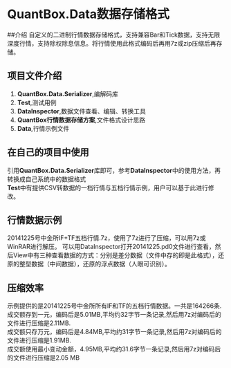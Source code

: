 # QuantBox.Data数据存储格式

##介绍
自定义的二进制行情数据存储格式，支持兼容Bar和Tick数据，支持无限深度行情，支持除权除息信息。将行情使用此格式编码后再用7z或zip压缩后再存储。

## 项目文件介绍
1. **QuantBox\.Data\.Serializer**,编解码库
2. **Test**,测试用例
3. **DataInspector**,数据文件查看、编辑、转换工具
4. **QuantBox行情数据存储方案**,文件格式设计思路
5. **Data**,行情示例文件

## 在自己的项目中使用
引用**QuantBox\.Data\.Serializer**库即可，参考**DataInspector**中的使用方法，再转换成自己系统中的数据格式<br/>
**Test**中有提供CSV转数据的一档行情与五档行情示例，用户可以基于此进行修改。

## 行情数据示例
20141225号中金所IF+TF五档行情.7z，使用了7z进行了压缩，可以用7z或WinRAR进行解压。
可以用DataInspector打开20141225.pd0文件进行查看，然后View中有三种查看数据的方式：分别是差分数据（文件中存的即是此格式），还原的整型数据（中间数据），还原的浮点数据（人眼可识别）。

## 压缩效率
示例提供的是20141225号中金所所有IF和TF的五档行情数据。一共是164266条.<br/>
成交额存到一元，编码后是5.01MB,平均约32字节一条记录,然后用7z对编码后的文件进行压缩是2.11MB.<br/>
成交额只存万元，编码后是4.84MB,平均约31字节一条记录,然后用7z对编码后的文件进行压缩是1.91MB.<br/>
成交额使用最小变动金额，4.95MB,平均约31.6字节一条记录,然后用7z对编码后的文件进行压缩是2.05 MB